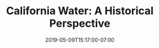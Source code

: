 ---
weight: 11
title: "California Water: A Historical Perspective"
date: 2019-05-09T15:17:00-07:00
Description: ""
Tags: []
heldAt: "March 2016"
Categories: []
draft: false
---